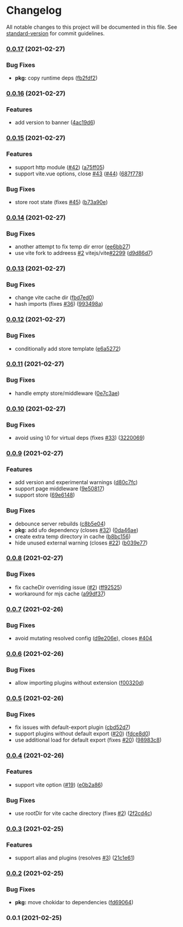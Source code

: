# Changelog

All notable changes to this project will be documented in this file. See [standard-version](https://github.com/conventional-changelog/standard-version) for commit guidelines.

### [0.0.17](https://github.com/nuxt/vite/compare/v0.0.16...v0.0.17) (2021-02-27)


### Bug Fixes

* **pkg:** copy runtime deps ([fb2fdf2](https://github.com/nuxt/vite/commit/fb2fdf20c90717e872f027d32e3bcc53b136b18b))

### [0.0.16](https://github.com/nuxt/vite/compare/v0.0.15...v0.0.16) (2021-02-27)


### Features

* add version to banner ([4ac19d6](https://github.com/nuxt/vite/commit/4ac19d6d69ca261dbc5216d8f2b2b5ea02b34032))

### [0.0.15](https://github.com/nuxt/vite/compare/v0.0.14...v0.0.15) (2021-02-27)


### Features

* support http module ([#42](https://github.com/nuxt/vite/issues/42)) ([a75ff05](https://github.com/nuxt/vite/commit/a75ff0538e3fa09b7fd1ce3bf573d3c6233d4e28))
* support vite.vue options, close [#43](https://github.com/nuxt/vite/issues/43) ([#44](https://github.com/nuxt/vite/issues/44)) ([687f778](https://github.com/nuxt/vite/commit/687f778f25f2e3d5db8e65b5e17eefacc7a6ef77))


### Bug Fixes

* store root state (fixes [#45](https://github.com/nuxt/vite/issues/45)) ([b73a90e](https://github.com/nuxt/vite/commit/b73a90e7383b80c138b940fc1bdfbf7e244f4d3a))

### [0.0.14](https://github.com/nuxt/vite/compare/v0.0.13...v0.0.14) (2021-02-27)


### Bug Fixes

* another attempt to fix temp dir error ([ee6bb27](https://github.com/nuxt/vite/commit/ee6bb274bbe6842da5d369804a4a67b50c51b8b2))
* use vite fork to addreess [#2](https://github.com/nuxt/vite/issues/2) vitejs/vite[#2299](https://github.com/nuxt/vite/issues/2299) ([d9d86d7](https://github.com/nuxt/vite/commit/d9d86d7b241ff23fcf22559c6f900fcd8d2a5d9a))

### [0.0.13](https://github.com/nuxt/vite/compare/v0.0.12...v0.0.13) (2021-02-27)


### Bug Fixes

* change vite cache dir ([fbd7ed0](https://github.com/nuxt/vite/commit/fbd7ed0f2708cb3f9ab67ff83d7e5ca0057f6984))
* hash imports (fixes [#36](https://github.com/nuxt/vite/issues/36)) ([993498a](https://github.com/nuxt/vite/commit/993498ae3842bd255feac53236dcdecb7698eb9d))

### [0.0.12](https://github.com/nuxt/vite/compare/v0.0.11...v0.0.12) (2021-02-27)


### Bug Fixes

* conditionally add store template ([e6a5272](https://github.com/nuxt/vite/commit/e6a52723b379a63379226a9a85491823fc9cf44b))

### [0.0.11](https://github.com/nuxt/vite/compare/v0.0.10...v0.0.11) (2021-02-27)


### Bug Fixes

* handle empty store/middleware ([0e7c3ae](https://github.com/nuxt/vite/commit/0e7c3ae0994b8b80c29d3e005687c9d643f6f62e))

### [0.0.10](https://github.com/nuxt/vite/compare/v0.0.9...v0.0.10) (2021-02-27)


### Bug Fixes

*  avoid using \0 for virtual deps (fixes [#33](https://github.com/nuxt/vite/issues/33)) ([3220069](https://github.com/nuxt/vite/commit/3220069acf2249ef5b9cc3ca3b4245dc57caabc0))

### [0.0.9](https://github.com/nuxt/vite/compare/v0.0.8...v0.0.9) (2021-02-27)


### Features

* add version and experimental warnings ([d80c7fc](https://github.com/nuxt/vite/commit/d80c7fc45b557c07c2e2c866b225363c64f96301))
* support page middleware ([9e50817](https://github.com/nuxt/vite/commit/9e508175c3b79706ea487259c11139434de97d5c))
* support store ([69e6148](https://github.com/nuxt/vite/commit/69e61489a72f673f9197d72aafdf89d876b7ea83))


### Bug Fixes

* debounce server rebuilds ([c8b5e04](https://github.com/nuxt/vite/commit/c8b5e04d48a7d2789b04c97ef22d3420a1d88c5f))
* **pkg:** add ufo dependency (closes [#32](https://github.com/nuxt/vite/issues/32)) ([0da46ae](https://github.com/nuxt/vite/commit/0da46aeded5fe7b5251f152313ad5eba6aa54581))
* create extra temp directory in cache ([b8bc156](https://github.com/nuxt/vite/commit/b8bc1564e004645abc202a12da34a11d93f33e46))
* hide unused external warning (closes [#22](https://github.com/nuxt/vite/issues/22)) ([b039e77](https://github.com/nuxt/vite/commit/b039e777be5369c8898bb75655292ac5cb06ac5a))

### [0.0.8](https://github.com/nuxt/vite/compare/v0.0.7...v0.0.8) (2021-02-27)


### Bug Fixes

* fix cacheDir overriding issue ([#2](https://github.com/nuxt/vite/issues/2)) ([ff92525](https://github.com/nuxt/vite/commit/ff92525f41f59a72979f28580c67741a3d841fc8))
* workaround for mjs cache ([a99df37](https://github.com/nuxt/vite/commit/a99df3797979ac49a2a012e9836aa851f1a80d2e))

### [0.0.7](https://github.com/nuxt/vite/compare/v0.0.6...v0.0.7) (2021-02-26)


### Bug Fixes

* avoid mutating resolved config ([d9e206e](https://github.com/nuxt/vite/commit/d9e206eee0fac91bb0d54b704ad52c599d4d8f38)), closes [#404](https://github.com/nuxt/vite/issues/404)

### [0.0.6](https://github.com/nuxt/vite/compare/v0.0.5...v0.0.6) (2021-02-26)


### Bug Fixes

* allow importing plugins without extension ([f00320d](https://github.com/nuxt/vite/commit/f00320db8b888e34c5f7f06ed89ee4193b41d559))

### [0.0.5](https://github.com/nuxt/vite/compare/v0.0.4...v0.0.5) (2021-02-26)


### Bug Fixes

* fix issues with default-export plugin ([cbd52d7](https://github.com/nuxt/vite/commit/cbd52d7e934df579c71e19e9f965e91512aca8b7))
* support plugins without default export ([#20](https://github.com/nuxt/vite/issues/20)) ([fdce8d0](https://github.com/nuxt/vite/commit/fdce8d0b753c819413ed593d83e25c35b597c20b))
* use additional load for default export (fixes [#20](https://github.com/nuxt/vite/issues/20)) ([98983c8](https://github.com/nuxt/vite/commit/98983c8f357a8d0f4af786c7c5b884189074e2bd))

### [0.0.4](https://github.com/nuxt/vite/compare/v0.0.3...v0.0.4) (2021-02-26)


### Features

* support vite option ([#19](https://github.com/nuxt/vite/issues/19)) ([e0b2a86](https://github.com/nuxt/vite/commit/e0b2a86baab62eeca0e2bd1962a2e3b57a7923f8))


### Bug Fixes

* use rootDir for vite cache directory (fixes [#2](https://github.com/nuxt/vite/issues/2)) ([2f2cd4c](https://github.com/nuxt/vite/commit/2f2cd4c3b3e0bbf804af8b3da72da65bf0d59de4))

### [0.0.3](https://github.com/nuxt/vite/compare/v0.0.2...v0.0.3) (2021-02-25)


### Features

* support alias and plugins (resolves [#3](https://github.com/nuxt/vite/issues/3)) ([21c1e61](https://github.com/nuxt/vite/commit/21c1e61089079c35383f6ebf918359a1b9256d0c))

### [0.0.2](https://github.com/nuxt/vite/compare/v0.0.1...v0.0.2) (2021-02-25)


### Bug Fixes

* **pkg:** move chokidar to dependencies ([fd69064](https://github.com/nuxt/vite/commit/fd6906445a83372e24d970fc1284b950a16fda1d))

### 0.0.1 (2021-02-25)
